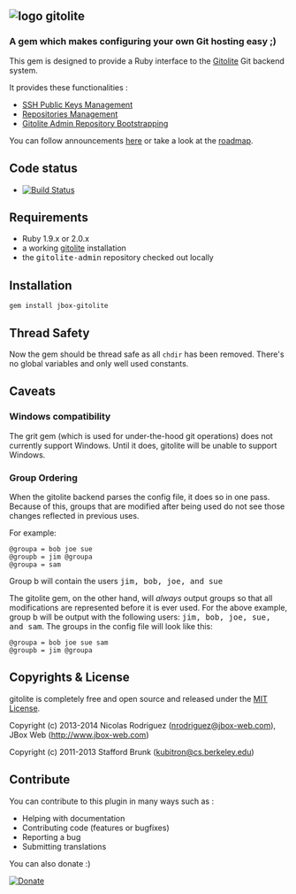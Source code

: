 ## ![logo](https://raw.github.com/jbox-web/gitolite/gh-pages/images/git_logo.png) gitolite

### A gem which makes configuring your own Git hosting easy ;)

This gem is designed to provide a Ruby interface to the [Gitolite](https://github.com/sitaramc/gitolite) Git backend system.

It provides these functionalities :

* [SSH Public Keys Management](https://github.com/jbox-web/gitolite/wiki/Features#wiki-ssh-public-keys-management)
* [Repositories Management](https://github.com/jbox-web/gitolite/wiki/Features#wiki-repositories-management)
* [Gitolite Admin Repository Bootstrapping](https://github.com/jbox-web/gitolite/wiki/Features#wiki-gitolite-admin-repository-bootstrapping)

You can follow announcements [here](https://github.com/jbox-web/gitolite/wiki/Announcements) or take a look at the [roadmap](https://github.com/jbox-web/gitolite/wiki/Roadmap).

## Code status

* [![Build Status](https://travis-ci.org/jbox-web/gitolite.png)](https://travis-ci.org/jbox-web/gitolite)

## Requirements ##
* Ruby 1.9.x or 2.0.x
* a working [gitolite](https://github.com/sitaramc/gitolite) installation
* the <tt>gitolite-admin</tt> repository checked out locally

## Installation ##

    gem install jbox-gitolite


## Thread Safety ##
Now the gem should be thread safe as all ```chdir``` has been removed.
There's no global variables and only well used constants.

## Caveats ##
### Windows compatibility ###
The grit gem (which is used for under-the-hood git operations) does not currently support Windows.  Until it does, gitolite will be unable to support Windows.

### Group Ordering ###
When the gitolite backend parses the config file, it does so in one pass.  Because of this, groups that are modified after being used do not see those changes reflected in previous uses.

For example:

    @groupa = bob joe sue
    @groupb = jim @groupa
    @groupa = sam

Group b will contain the users <tt>jim, bob, joe, and sue</tt>

The gitolite gem, on the other hand, will <em>always</em> output groups so that all modifications are represented before it is ever used.  For the above example, group b will be output with the following users: <tt>jim, bob, joe, sue, and sam</tt>.  The groups in the config file will look like this:

    @groupa = bob joe sue sam
    @groupb = jim @groupa

## Copyrights & License
gitolite is completely free and open source and released under the [MIT License](https://github.com/jbox-web/gitolite/blob/devel/LICENSE.txt).

Copyright (c) 2013-2014 Nicolas Rodriguez (nrodriguez@jbox-web.com), JBox Web (http://www.jbox-web.com)

Copyright (c) 2011-2013 Stafford Brunk (kubitron@cs.berkeley.edu)

## Contribute

You can contribute to this plugin in many ways such as :
* Helping with documentation
* Contributing code (features or bugfixes)
* Reporting a bug
* Submitting translations

You can also donate :)

[![Donate](https://www.paypalobjects.com/en_US/i/btn/btn_donate_LG.gif)](https://www.paypal.com/cgi-bin/webscr?cmd=_s-xclick&hosted_button_id=FBT7E7DAVVEEU)
